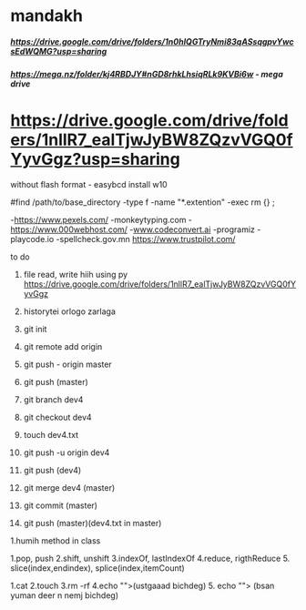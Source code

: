 # mandakh
##### https://drive.google.com/drive/folders/1n0hIQGTryNmi83qASsqgpvYwcsEdWQMG?usp=sharing
##### https://mega.nz/folder/kj4RBDJY#nGD8rhkLhsiqRLk9KVBi6w - mega drive
# https://drive.google.com/drive/folders/1nllR7_ealTjwJyBW8ZQzvVGQ0fYyvGgz?usp=sharing


without flash format - easybcd install w10

#find /path/to/base_directory -type f -name "\*.extention" -exec rm {} \;

-https://www.pexels.com/
-monkeytyping.com
-https://www.000webhost.com/
-www.codeconvert.ai
-programiz
-playcode.io
-spellcheck.gov.mn
https://www.trustpilot.com/

to do
1. file read, write hiih using py
https://drive.google.com/drive/folders/1nllR7_ealTjwJyBW8ZQzvVGQ0fYyvGgz

1. historytei orlogo zarlaga

1. git init
1. git remote add origin <url>
1. git push - origin master
1. git push (master)
1. git branch dev4
1. git checkout dev4
1. touch dev4.txt
1. git push -u origin dev4
1. git push (dev4)
1. git merge dev4 (master)
1. git commit (master)
1. git push (master)(dev4.txt in master)

1.humih method in class

1.pop, push
2.shift, unshift
3.indexOf, lastIndexOf
4.reduce, rigthReduce 5. slice(index,endindex), splice(index,itemCount)

1.cat
2.touch
3.rm -rf
4.echo "<text>"><name>(ustgaaad bichdeg) 5. echo "<text>"> <file name>(bsan yuman deer n nemj bichdeg)
